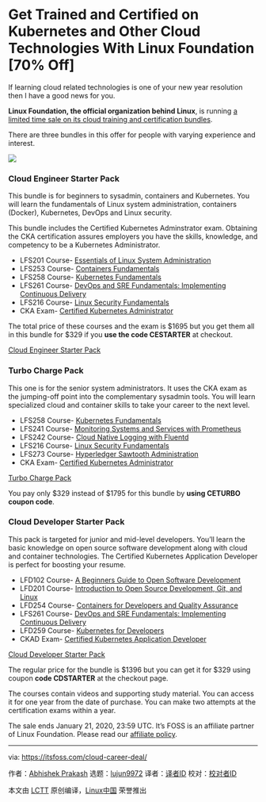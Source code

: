 [#]: collector: (lujun9972)
[#]: translator: ( )
[#]: reviewer: ( )
[#]: publisher: ( )
[#]: url: ( )
[#]: subject: (Get Trained and Certified on Kubernetes and Other Cloud Technologies With Linux Foundation [70% Off])
[#]: via: (https://itsfoss.com/cloud-career-deal/)
[#]: author: (Abhishek Prakash https://itsfoss.com/author/abhishek/)

Get Trained and Certified on Kubernetes and Other Cloud Technologies With Linux Foundation [70% Off]
======

If learning cloud related technologies is one of your new year resolution then I have a good news for you.

**Linux Foundation, the official organization behind Linux**, is running [a limited time sale on its cloud training and certification bundles][1].

There are three bundles in this offer for people with varying experience and interest.

![][2]

### Cloud Engineer Starter Pack

This bundle is for beginners to sysadmin, containers and Kubernetes. You will learn the fundamentals of Linux system administration, containers (Docker), Kubernetes, DevOps and Linux security.

This bundle includes the Certified Kubernetes Adminstrator exam. Obtaining the CKA certification assures employers you have the skills, knowledge, and competency to be a Kubernetes Administrator.

  * LFS201 Course- [Essentials of Linux System Administration][3]
  * LFS253 Course- [Containers Fundamentals][4]
  * LFS258 Course- [Kubernetes Fundamentals][5]
  * LFS261 Course- [DevOps and SRE Fundamentals: Implementing Continuous Delivery][6]
  * LFS216 Course- [Linux Security Fundamentals][7]
  * CKA Exam- [Certified Kubernetes Administrator][8]



The total price of these courses and the exam is $1695 but you get them all in this bundle for $329 if you **use the code CESTARTER** at checkout.

[Cloud Engineer Starter Pack][1]

### Turbo Charge Pack

This one is for the senior system administrators. It uses the CKA exam as the jumping-off point into the complementary sysadmin tools. You will learn specialized cloud and container skills to take your career to the next level.

  * LFS258 Course- [Kubernetes Fundamentals][9]
  * LFS241 Course- [Monitoring Systems and Services with Prometheus][10]
  * LFS242 Course- [Cloud Native Logging with Fluentd][11]
  * LFS216 Course- [Linux Security Fundamentals][12]
  * LFS273 Course- [Hyperledger Sawtooth Administration][13]
  * CKA Exam- [Certified Kubernetes Administrator][8]



[Turbo Charge Pack][1]

You pay only $329 instead of $1795 for this bundle by **using CETURBO coupon code**.

### Cloud Developer Starter Pack

This pack is targeted for junior and mid-level developers. You’ll learn the basic knowledge on open source software development along with cloud and container technologies. The Certified Kubernetes Application Developer is perfect for boosting your resume.

  * LFD102 Course- [A Beginners Guide to Open Software Development][14]
  * LFD201 Course- [Introduction to Open Source Development, Git, and Linux][15]
  * LFD254 Course- [Containers for Developers and Quality Assurance][16]
  * LFS261 Course- [DevOps and SRE Fundamentals: Implementing Continuous Delivery][17]
  * LFD259 Course- [Kubernetes for Developers][18]
  * CKAD Exam- [Certified Kubernetes Application Developer][19]



[Cloud Developer Starter Pack][1]

The regular price for the bundle is $1396 but you can get it for $329 using coupon **code CDSTARTER** at the checkout page.

The courses contain videos and supporting study material. You can access it for one year from the date of purchase. You can make two attempts at the certification exams within a year.

The sale ends January 21, 2020, 23:59 UTC. It’s FOSS is an affiliate partner of Linux Foundation. Please read our [affiliate policy][20].

--------------------------------------------------------------------------------

via: https://itsfoss.com/cloud-career-deal/

作者：[Abhishek Prakash][a]
选题：[lujun9972][b]
译者：[译者ID](https://github.com/译者ID)
校对：[校对者ID](https://github.com/校对者ID)

本文由 [LCTT](https://github.com/LCTT/TranslateProject) 原创编译，[Linux中国](https://linux.cn/) 荣誉推出

[a]: https://itsfoss.com/author/abhishek/
[b]: https://github.com/lujun9972
[1]: https://shareasale.com/r.cfm?b=1481901&u=747593&m=59485&urllink=&afftrack=
[2]: https://i2.wp.com/itsfoss.com/wp-content/uploads/2020/01/cloud_LF_2020.png?ssl=1
[3]: http://shrsl.com/2286x
[4]: http://shrsl.com/2286y
[5]: http://shrsl.com/22872
[6]: http://shrsl.com/22873
[7]: http://shrsl.com/22874
[8]: http://shrsl.com/22878
[9]: http://shrsl.com/12tbr
[10]: http://shrsl.com/2287c
[11]: http://shrsl.com/2287e
[12]: http://shrsl.com/12tbg
[13]: http://shrsl.com/1vr84
[14]: http://shrsl.com/2287h
[15]: http://shrsl.com/2287i
[16]: http://shrsl.com/2287j
[17]: http://shrsl.com/12tbe
[18]: http://shrsl.com/12tb5
[19]: http://shrsl.com/2287m
[20]: https://itsfoss.com/affiliate-policy/
